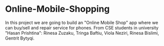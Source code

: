 # Online-Mobile-Shopping
In this project we are going to build an "Online Mobile Shop" app 
where we can buy/sell and repair service for phones.
From CSE students in university "Hasan Prishtina":
Rinesa Zuzaku,
Tringa Baftiu,
Viola Neziri,
Rinesa Bislimi,
Gentrit Bytyqi.
